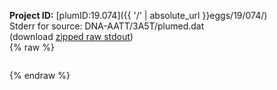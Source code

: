 **Project ID:** [plumID:19.074]({{ '/' | absolute_url }}eggs/19/074/)  
Stderr for source:  DNA-AATT/3A5T/plumed.dat   
(download [zipped raw stdout](plumed.dat.plumed_master.stdout.txt.zip))  
{% raw %}
<pre>
</pre>
{% endraw %}
